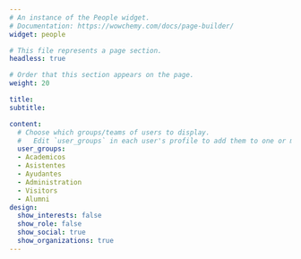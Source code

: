 ```yaml
---
# An instance of the People widget.
# Documentation: https://wowchemy.com/docs/page-builder/
widget: people

# This file represents a page section.
headless: true

# Order that this section appears on the page.
weight: 20

title: 
subtitle:

content:
  # Choose which groups/teams of users to display.
  #   Edit `user_groups` in each user's profile to add them to one or more of these groups.
  user_groups:
  - Academicos
  - Asistentes
  - Ayudantes
  - Administration
  - Visitors
  - Alumni
design:
  show_interests: false
  show_role: false
  show_social: true
  show_organizations: true
---
```

